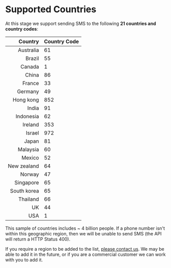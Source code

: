 # Supported Countries

At this stage we support sending SMS to the following **21 countries and country codes**:

| Country | Country Code |
| -------: | ------------ |
| Australia | 61 |
| Brazil | 55 |
| Canada | 1 |
| China | 86 |
| France | 33 |
| Germany | 49 |
| Hong kong | 852 |
| India | 91 |
| Indonesia | 62 |
| Ireland | 353 |
| Israel | 972 |
| Japan | 81 |
| Malaysia | 60 |
| Mexico | 52 |
| New zealand | 64 |
| Norway | 47 |
| Singapore | 65 |
| South korea | 65 |
| Thailand | 66 |
| UK | 44 |
| USA | 1 |


This sample of countries includes ~ 4 billion people. If a phone number isn't within this geographic region, then we will be unable to send SMS (the API will return a HTTP Status 400).

If you require a region to be added to the list, [please contact us](https://smsjet.net/contact). We may be able to add it in the future, or if you are a commercial customer we can work with you to add it.